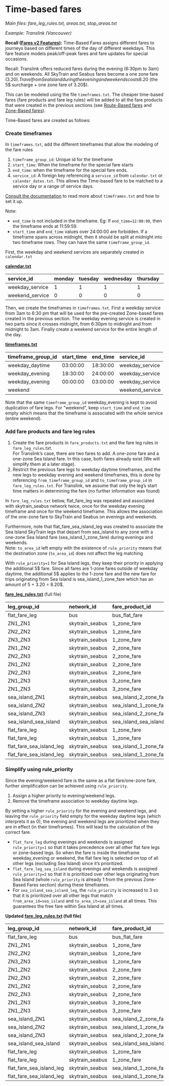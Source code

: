 # Time-based fares

*Main files: fare_leg_rules.txt, areas.txt, stop_areas.txt*

*Example: Translink (Vancouver)*

**Recall ([Fares v2 Features](../../../../../getting-started/features/overview)):** Time-Based Fares assigns different fares to journeys based on different times of the day of different weekdays. This fare feature models peak/off-peak fares and fare updates for special occasions.

Recall: Translink offers reduced fares during the evening (6:30pm to 3am) and on weekends. All SkyTrain and Seabus fares become a one zone fare (3.20$). Travel from Sea Island during the evening and weekends costs 8.20$ (the 5$ surcharge + one zone fare of 3.20$).

This can be modeled using the file `timeframes.txt`. The cheaper time-based fares (fare products and fare leg rules) will be added to all the fare products that were created in the previous sections (see [Route-Based fares](../route-based-fares) and [Zone-Based fares](../zone-based-fares)).

Time-Based fares are created as follows:

### Create timeframes

	  
In `timeframes.txt`, add the different timeframes that allow the modeling of the fare rules

  1. `timeframe_group_id`: Unique id for the timeframe  
  2. `start_time`: When the timeframe for the special fare starts  
  3. `end_time`: when the timeframe for the special fare ends.  
  4. `service_id`: A foreign key referencing a `service_id` from `calendar.txt` or `calendar_dates.txt`. This allows the Time-based fare to be matched to a service day or a range of service days.  

[Consult the documentation](../../../reference/#timeframestxt) to read more about `timeframes.txt` and how to set it up.  

Note:

* `end_time` is not included in the timeframe. Eg: If `end_time=12:00:00`, then the timeframe ends at 11:59:59.  
* `start_time` and `end_time` values over 24:00:00 are forbidden. If a timeframe spans across midnight, then it should be split at midnight into two timeframe rows. They can have the same `timeframe_group_id`.

First, the weekday and weekend services are separately created in `calendar.txt`

[**calendar.txt**](../../../reference/#calendartxt)

| service_id | monday | tuesday  | wednesday | thursday | friday | saturday | sunday | start_date | end_date |
| :---- | :---- | :---- | :---- | :---- | :---- | :---- | :---- | :---- | :---- |
| weekday_service | 1 | 1 | 1 | 1 | 1 | 0 | 0 | 20250101 | 20251231 |
| weekend_service | 0 | 0 | 0 | 0 | 0 | 1 | 1 | 20250101 | 20251231 |

Then, we create the timeframes in `timeframes.txt`. First a weekday service from 3am to 6:30 pm that will be used for the pre-created Zone-based fares created in the previous section. The weekday evening service is created in two parts since it crosses midnight, from 6:30pm to midnight and from midnight to 3am. Finally create a weekend service for the entire length of the day.

[**timeframes.txt**](../../../reference/#timeframestxt)

| timeframe_group_id | start_time | end_time | service_id |
| :---- | :---- | :---- | :---- |
| weekday_daytime | 03:00:00 | 18:30:00 | weekday_service |
| weekday_evening | 18:30:00 | 24:00:00 | weekday_service |
| weekday_evening | 00:00:00 | 03:00:00 | weekday_service |
| weekend |  |  | weekend_service |

Note that the same `timeframe_group_id` weekday_evening is kept to avoid duplication of fare legs. For "weekend", keep `start_time` and `end_time` empty which means that the timeframe is associated with the whole service (entire weekend).

### Add fare products and fare leg rules

  1. Create the fare products in `fare_products.txt` and the fare leg rules in `fare_leg_rules`.txt.  
    For Translink’s case, there are two fares to add. A one-zone fare and a one-zone Sea Island fare. In this case, both fares already exist (We will simplify them at a later stage).  
  2. Restrict the previous fare legs to weekday daytime timeframes, and the new legs to weekday evening and weekend timeframes, this is done by referencing `from_timeframe_group_id` and `to_timeframe_group_id` in `fare_leg_rules.txt`. For Translink, we assume that only the leg’s start time matters in determining the fare (no further information was found)

In `fare_leg_rules.txt` below, flat_fare_leg was repeated and associated with skytrain_seabus network twice, once for the weekday evening timeframe and once for the weekend timeframe. This allows the association of the one-zone fare to SkyTrain and Seabus on evenings and weekends.

Furthermore, note that flat_fare_sea_island_leg was created to associate the Sea Island SkyTrain legs that depart from sea_island to any zone with a one-zone Sea Island fare (sea_island_1_zone_fare) during evenings and weekends.  
Note: `to_area_id` left empty with the existence of `rule_priority` means that the destination zone (`to_area_id`) does not affect the leg matching

With `rule_priority=1` for Sea Island legs, they keep their priority in applying the additional 5$ fare. Since all fares are 1-zone fares outside of weekday daytime, the additional 5$ applies to the 1-zone fare and the new fare for trips originating from Sea Island is sea_island_1_zone_fare which has an amount of 5 + 3.20 = 8.20$.

[**fare_leg_rules.txt**](../../../reference/#fare_leg_rulestxt) (full file)	

| leg_group_id | network_id | fare_product_id | from_area_id | to_area_id | from_timeframe_group_id | to_timeframe_group_id | rule_priority |
| :---- | :---- | :---- | :---- | :---- | :---- | :---- | :---- |
| flat_fare_leg | bus | bus_flat_fare |  |  |  |  |  |
| ZN1_ZN1 | skytrain_seabus | 1_zone_fare | ZN1 | ZN1 | weekday_daytime |  |  |
| ZN2_ZN2 | skytrain_seabus | 1_zone_fare | ZN2 | ZN2 | weekday_daytime |  |  |
| ZN3_ZN3 | skytrain_seabus | 1_zone_fare | ZN3 | ZN3 | weekday_daytime |  |  |
| ZN1_ZN2 | skytrain_seabus | 2_zone_fare | ZN1 | ZN2 | weekday_daytime |  |  |
| ZN2_ZN3 | skytrain_seabus | 2_zone_fare | ZN2 | ZN3 | weekday_daytime |  |  |
| ZN1_ZN2 | skytrain_seabus | 2_zone_fare | ZN2 | ZN1 | weekday_daytime |  |  |
| ZN2_ZN3 | skytrain_seabus | 2_zone_fare | ZN3 | ZN2 | weekday_daytime |  |  |
| ZN1_ZN3 | skytrain_seabus | 3_zone_fare | ZN1 | ZN3 | weekday_daytime |  |  |
| ZN1_ZN3 | skytrain_seabus | 3_zone_fare | ZN3 | ZN1 | weekday_daytime |  |  |
| sea_island_ZN1 | skytrain_seabus | sea_island_2_zone_fare | sea_island | ZN1 | weekday_daytime |  | 1 |
| sea_island_ZN2 | skytrain_seabus | sea_island_1_zone_fare | sea_island | ZN2 | weekday_daytime |  | 1 |
| sea_island_ZN3 | skytrain_seabus | sea_island_2_zone_fare | sea_island | ZN3 | weekday_daytime |  | 1 |
| sea_island_sea_island | skytrain_seabus | sea_island_sea_island_fare | sea_island | sea_island |  |  | 2 |
| flat_fare_leg | skytrain_seabus | 1_zone_fare |  |  | weekday_evening |  |  |
| flat_fare_leg | skytrain_seabus | 1_zone_fare |  |  | weekend |  |  |
| flat_fare_sea_island_leg | skytrain_seabus | sea_island_1_zone_fare | sea_island |  | weekday_evening |  | 1 |
| flat_fare_sea_island_leg | skytrain_seabus | sea_island_1_zone_fare | sea_island |  | weekend |  | 1 |

### Simplify using rule_priority

Since the evening/weekend fare is the same as a flat fare/one-zone fare, further simplification can be achieved using `rule_priority`.

  1. Assign a higher priority to evening/weekend legs.  
  2. Remove the timeframe association to weekday daytime legs.

By setting a higher `rule_priority` for the evening and weekend legs, and leaving the `rule_priority` field empty for the weekday daytime legs (which interprets it as 0), the evening and weekend legs are prioritized when they are in effect (in their timeframes). This will lead to the calculation of the correct fare.

- `flat_fare_leg` during evenings and weekends is assigned `rule_priority=1` so that it takes precedence over all other flat fare legs or zone-based legs. So when the fare is inside the timeframe weekday_evening or weekend, the flat fare leg is selected on top of all other legs (excluding Sea Island) since it’s prioritized.  
- `flat_fare_leg_sea_island` during evenings and weekends is assigned `rule_priority=2` so that it is prioritized over other legs originating from Sea Island (whole `rule_priority` is already 1 from the previous Zone-Based Fares section) during these timeframes.  
- For `sea_island_sea_island_leg`, the `rule_priority` is increased to 3 so that it is prioritized over all other legs that match `from_area_id=sea_island` and `to_area_it=sea_island` at all times. This guarantees the free fare within Sea Island at all times.

**Updated [fare_leg_rules.txt](../../../reference/#fare_leg_rulestxt) (full file)**

| leg_group_id | network_id | fare_product_id | from_area_id | to_area_id | from_timeframe_group_id | to_timeframe_group_id | rule_priority |
| :---- | :---- | :---- | :---- | :---- | :---- | :---- | :---- |
| flat_fare_leg | bus | bus_flat_fare |  |  |  |  |  |
| ZN1_ZN1 | skytrain_seabus | 1_zone_fare | ZN1 | ZN1 |  |  |  |
| ZN2_ZN2 | skytrain_seabus | 1_zone_fare | ZN2 | ZN2 |  |  |  |
| ZN3_ZN3 | skytrain_seabus | 1_zone_fare | ZN3 | ZN3 |  |  |  |
| ZN1_ZN2 | skytrain_seabus | 2_zone_fare | ZN1 | ZN2 |  |  |  |
| ZN2_ZN3 | skytrain_seabus | 2_zone_fare | ZN2 | ZN3 |  |  |  |
| ZN1_ZN2 | skytrain_seabus | 2_zone_fare | ZN2 | ZN1 |  |  |  |
| ZN2_ZN3 | skytrain_seabus | 2_zone_fare | ZN3 | ZN2 |  |  |  |
| ZN1_ZN3 | skytrain_seabus | 3_zone_fare | ZN1 | ZN3 |  |  |  |
| ZN1_ZN3 | skytrain_seabus | 3_zone_fare | ZN3 | ZN1 |  |  |  |
| sea_island_ZN1 | skytrain_seabus | sea_island_2_zone_fare | sea_island | ZN1 |  |  | 1 |
| sea_island_ZN2 | skytrain_seabus | sea_island_1_zone_fare | sea_island | ZN2 |  |  | 1 |
| sea_island_ZN3 | skytrain_seabus | sea_island_2_zone_fare | sea_island | ZN3 |  |  | 1 |
| sea_island_sea_island | skytrain_seabus | sea_island_sea_island_fare | sea_island | sea_island |  |  | 3 |
| flat_fare_leg | skytrain_seabus | 1_zone_fare |  |  | weekday_evening |  | 1 |
| flat_fare_leg | skytrain_seabus | 1_zone_fare |  |  | weekend |  | 1 |
| flat_fare_sea_island_leg | skytrain_seabus | sea_island_1_zone_fare | sea_island |  | weekday_evening |  | 2 |
| flat_fare_sea_island_leg | skytrain_seabus | sea_island_1_zone_fare | sea_island |  | weekend |  | 2 |